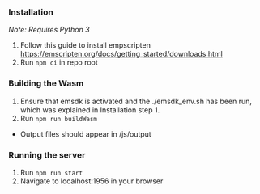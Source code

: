 ### Installation

_Note: Requires Python 3_

1. Follow this guide to install empscripten https://emscripten.org/docs/getting_started/downloads.html
2. Run `npm ci` in repo root

### Building the Wasm

1. Ensure that emsdk is activated and the ./emsdk_env.sh has been run, which was explained in Installation step 1.
2. Run `npm run buildWasm`

- Output files should appear in /js/output

### Running the server

1. Run `npm run start`
2. Navigate to localhost:1956 in your browser
